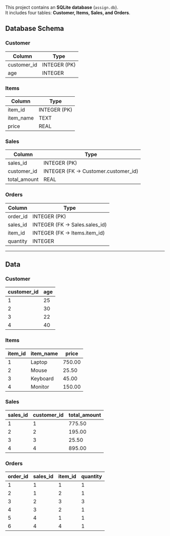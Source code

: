 
This project contains an **SQLite database** (`assign.db`).  
It includes four tables: **Customer, Items, Sales, and Orders**.

## Database Schema

### Customer
| Column       | Type    |
|--------------|---------|
| customer_id  | INTEGER (PK) |
| age          | INTEGER |

### Items
| Column       | Type    |
|--------------|---------|
| item_id      | INTEGER (PK) |
| item_name    | TEXT |
| price        | REAL |

### Sales
| Column       | Type    |
|--------------|---------|
| sales_id     | INTEGER (PK) |
| customer_id  | INTEGER (FK → Customer.customer_id) |
| total_amount | REAL |

### Orders
| Column       | Type    |
|--------------|---------|
| order_id     | INTEGER (PK) |
| sales_id     | INTEGER (FK → Sales.sales_id) |
| item_id      | INTEGER (FK → Items.item_id) |
| quantity     | INTEGER |

---

## Data

### Customer
| customer_id | age |
|-------------|-----|
| 1 | 25 |
| 2 | 30 |
| 3 | 22 |
| 4 | 40 |

### Items
| item_id | item_name | price |
|---------|-----------|-------|
| 1 | Laptop  | 750.00 |
| 2 | Mouse   | 25.50  |
| 3 | Keyboard| 45.00  |
| 4 | Monitor | 150.00 |

### Sales
| sales_id | customer_id | total_amount |
|----------|-------------|--------------|
| 1 | 1 | 775.50 |
| 2 | 2 | 195.00 |
| 3 | 3 | 25.50 |
| 4 | 4 | 895.00 |

### Orders
| order_id | sales_id | item_id | quantity |
|----------|----------|---------|----------|
| 1 | 1 | 1 | 1 |
| 2 | 1 | 2 | 1 |
| 3 | 2 | 3 | 3 |
| 4 | 3 | 2 | 1 |
| 5 | 4 | 1 | 1 |
| 6 | 4 | 4 | 1 |

